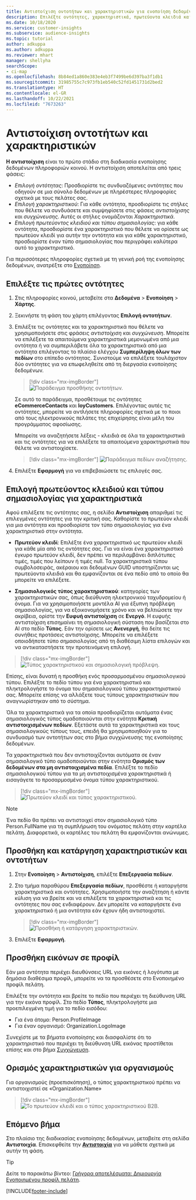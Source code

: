 ```yaml
---
title: Αντιστοίχιση οντοτήτων και χαρακτηριστικών για ενοποίηση δεδομένων
description: Επιλέξτε οντότητες, χαρακτηριστικά, πρωτεύοντα κλειδιά και σημασιολογικούς τύπους για να αντιστοιχίσετε δεδομένα στο ενοποιημένο προφίλ πελάτη.
ms.date: 10/18/2020
ms.service: customer-insights
ms.subservice: audience-insights
ms.topic: tutorial
author: adkuppa
ms.author: adkuppa
ms.reviewer: mhart
manager: shellyha
searchScope:
- ci-map
ms.openlocfilehash: 8b84ed1a860e383e4eb3f7499be6d397ba3f1db1
ms.sourcegitcommit: 31985755c7c973fb1eb540c52fd1451731d2bed2
ms.translationtype: HT
ms.contentlocale: el-GR
ms.lasthandoff: 10/22/2021
ms.locfileid: "7673263"
---
```

# <a name="map-entities-and-attributes"></a>Αντιστοίχιση οντοτήτων και χαρακτηριστικών

**Η αντιστοίχιση** είναι το πρώτο στάδιο στη διαδικασία ενοποίησης δεδομένων πληροφοριών κοινού. Η αντιστοίχιση αποτελείται από τρεις φάσεις:

- *Επιλογή οντότητας*: Προσδιορίστε τις συνδυαζόμενες οντότητες που οδηγούν σε μια σύνολο δεδομένων με πληρέστερες πληροφορίες σχετικά με τους πελάτες σας.
- *Επιλογή χαρακτηριστικού*: Για κάθε οντότητα, προσδιορίστε τις στήλες που θέλετε να συνδυάσετε και συμψηφίσετε στις φάσεις *αντιστοίχισης* και *συγχώνευσης*. Αυτές οι στήλες ονομάζονται *Χαρακτηριστικά*.
- *Επιλογή πρωτεύοντος κλειδιού και τύπου σημασιολογίας*: για κάθε οντότητα, προσδιορίστε ένα χαρακτηριστικό που θέλετε να ορίσετε ως πρωτεύον κλειδί για αυτήν την οντότητα και για κάθε χαρακτηριστικό, προσδιορίστε έναν τύπο σημασιολογίας που περιγράφει καλύτερα αυτό το χαρακτηριστικό.

Για περισσότερες πληροφορίες σχετικά με τη γενική ροή της ενοποίησης δεδομένων, ανατρέξτε στο [Ενοποίηση](data-unification.md).

## <a name="select-the-first-entities"></a>Επιλέξτε τις πρώτες οντότητες

1. Στις πληροφορίες κοινού, μεταβείτε στα **Δεδομένα** > **Ενοποίηση** > **Χάρτης**.

2. Ξεκινήστε τη φάση του χάρτη επιλέγοντας **Επιλογή οντοτήτων**.

3. Επιλέξτε τις οντότητες και τα χαρακτηριστικά που θέλετε να χρησιμοποιήσετε στις φράσεις *αντιστοίχιση* και *συγχώνευση*. Μπορείτε να επιλέξετε τα απαιτούμενα χαρακτηριστικά μεμονωμένα από μια οντότητα ή να συμπεριλάβετε όλα τα χαρακτηριστικά από μια οντότητα επιλέγοντας το πλαίσιο ελέγχου **Συμπερίληψη όλων των πεδίων** στο επίπεδο οντότητας. Συνιστούμε να επιλέξετε τουλάχιστον δύο οντότητες για να επωφεληθείτε από τη διεργασία ενοποίησης δεδομένων.

   > [!div class="mx-imgBorder"]
   > ![Παράδειγμα προσθήκης οντοτήτων.](media/data-manager-configure-map-add-entities-example.png "Παράδειγμα προσθήκης οντοτήτων")

   Σε αυτό το παράδειγμα, προσθέτουμε τις οντότητες **eCommerceContacts** και **loyCustomers**. Επιλέγοντας αυτές τις οντότητες, μπορείτε να αντλήσετε πληροφορίες σχετικά με το ποιοι από τους ηλεκτρονικούς πελάτες της επιχείρησης είναι μέλη του προγράμματος αφοσίωσης.
   
   Μπορείτε να αναζητήσετε λέξεις - κλειδιά σε όλα τα χαρακτηριστικά και τις οντότητες για να επιλέξετε τα απαιτούμενα χαρακτηριστικά που θέλετε να αντιστοιχίσετε.
   
     > [!div class="mx-imgBorder"]
   > ![Παράδειγμα πεδίων αναζήτησης.](media/data-manager-configure-map-search-fields-example.png "Παράδειγμα πεδίων αναζήτησης")

4. Επιλέξτε **Εφαρμογή** για να επιβεβαιώσετε τις επιλογές σας.

## <a name="select-primary-key-and-semantic-type-for-attributes"></a>Επιλογή πρωτεύοντος κλειδιού και τύπου σημασιολογίας για χαρακτηριστικά

Αφού επιλέξετε τις οντότητες σας, η σελίδα **Αντιστοίχιση** απαριθμεί τις επιλεγμένες οντότητες για την κριτική σας. Καθορίστε το πρωτεύον κλειδί για μια οντότητα και προσδιορίστε τον τύπο σημασιολογίας για ένα χαρακτηριστικό στην οντότητα.

- **Πρωτεύον κλειδί**: Επιλέξτε ένα χαρακτηριστικό ως πρωτεύον κλειδί για κάθε μία από τις οντότητες σας. Για να είναι ένα χαρακτηριστικό έγκυρο πρωτεύον κλειδί, δεν πρέπει να περιλαμβάνει διπλότυπες τιμές, τιμές που λείπουν ή τιμές null. Τα χαρακτηριστικά τύπου συμβολοσειράς, ακέραιου και δεδομένων GUID υποστηρίζονται ως πρωτεύοντα κλειδιά και θα εμφανίζονται σε ένα πεδίο από το οποίο θα μπορείτε να επιλέξετε.

- **Σημασιολογικός τύπος χαρακτηριστικού**: κατηγορίες των χαρακτηριστικών σας, όπως διεύθυνση ηλεκτρονικού ταχυδρομείου ή όνομα. Για να χρησιμοποιήσετε μοντέλα AI για έξυπνη πρόβλεψη σημασιολογίας, για να εξοικονομήσετε χρόνο και να βελτιώσετε την ακρίβεια, ορίστε την **Ευφυή αντιστοίχιση** σε **Ενεργό**. Η ευφυής αντιστοίχιση επισημαίνει τη σημασιολογική σύσταση που βασίζεται στο AI στο πεδίο **Τύπος**. Εάν την ορίσετε ως **Ανενεργή**, θα δείτε τις συνήθεις προτάσεις αντιστοίχισης. Μπορείτε να επιλέξετε οποιοδήποτε τύπο σημασιολογίας από τη διαθέσιμη λίστα επιλογών και να αντικαταστήσετε την προτεινόμενη επιλογή.

> [!div class="mx-imgBorder"]
> ![Τύπος χαρακτηριστικού και σημασιολογική πρόβλεψη.](media/data-manager-configure-map-add-attributes-semantic-prediction.png "Τύπος χαρακτηριστικού και σημασιολογική πρόβλεψη")

Επίσης, είναι δυνατή η προσθήκη ενός προσαρμοσμένου σημασιολογικού τύπου. Επιλέξτε το πεδίο τύπου για ένα χαρακτηριστικό και πληκτρολογήστε το όνομα του σημασιολογικού τύπου χαρακτηριστικού σας. Μπορείτε επίσης να αλλάξετε τους τύπους χαρακτηριστικών που αναγνωρίστηκαν από το σύστημα.

Όλα τα χαρακτηριστικά για τα οποία προσδιορίζεται αυτόματα ένας σημασιολογικός τύπος ομαδοποιούνται στην ενότητα **Κριτική αντιστοιχισμένων πεδίων**. Εξετάστε αυτά τα χαρακτηριστικά και τους σημασιολογικούς τύπους τους, επειδή θα χρησιμοποιηθούν για το συνδυασμό των οντοτήτων σας στο βήμα συγχώνευσης της ενοποίησης δεδομένων.

Τα χαρακτηριστικά που δεν αντιστοιχίζονται αυτόματα σε έναν σημασιολογικό τύπο ομαδοποιούνται στην ενότητα **Ορισμός των δεδομένων στα μη αντιστοιχισμένα πεδία**. Επιλέξτε το πεδίο σημασιολογικού τύπου για τα μη αντιστοιχισμένα χαρακτηριστικά ή εισαγάγετε το προσαρμοσμένο όνομα τύπου χαρακτηριστικού.

> [!div class="mx-imgBorder"]
> ![Πρωτεύον κλειδί και τύπος χαρακτηριστικού.](media/data-manager-configure-map-add-attributes.png "Πρωτεύον κλειδί και τύπος χαρακτηριστικού")

> [!NOTE]
> Ένα πεδίο θα πρέπει να αντιστοιχεί στον σημασιολογικό τύπο Person.FullName για τη συμπλήρωση του ονόματος πελάτη στην καρτέλα πελάτη. Διαφορετικά, οι καρτέλες του πελάτη θα εμφανίζονται ανώνυμες. 

## <a name="add-and-remove-attributes-and-entities"></a>Προσθήκη και κατάργηση χαρακτηριστικών και οντοτήτων

1. Στην **Ενοποίηση** > **Αντιστοίχιση**, επιλέξτε **Επεξεργασία πεδίων**.

2. Στο τμήμα παραθύρου **Επεξεργασία πεδίων**, προσθέστε ή καταργήστε χαρακτηριστικά και οντότητες. Χρησιμοποιήστε την αναζήτηση ή κάντε κύλιση για να βρείτε και να επιλέξετε τα χαρακτηριστικά και τις οντότητες που σας ενδιαφέρουν. Δεν μπορείτε να καταργήσετε ένα χαρακτηριστικό ή μια οντότητα εάν έχουν ήδη αντιστοιχιστεί.

   > [!div class="mx-imgBorder"]
   > ![Προσθήκη ή κατάργηση χαρακτηριστικών.](media/configure-data-map-edit.png "Προσθήκη ή κατάργηση χαρακτηριστικών")

3. Επιλέξτε **Εφαρμογή**.

## <a name="add-images-to-profiles"></a>Προσθήκη εικόνων σε προφίλ

Εάν μια οντότητα περιέχει διευθύνσεις URL για εικόνες ή λογότυπα με δημόσια διαθέσιμα προφίλ, μπορείτε να τα προσθέσετε στο Ενοποιημένο προφίλ πελάτη.

Επιλέξτε την οντότητα και βρείτε το πεδίο που περιέχει τη διεύθυνση URL για την εικόνα προφίλ. Στο πεδίο **Τύπος**, πληκτρολογήστε μια προεπιλεγμένη τιμή για το πεδίο εισόδου: 
- Για ένα άτομο: Person.ProfileImage
- Για έναν οργανισμό: Organization.LogoImage

Συνεχίστε με τα βήματα ενοποίησης και διασφαλίστε ότι το χαρακτηριστικό που περιέχει τη διεύθυνση URL εικόνας προστίθεται επίσης και στο βήμα [Συγχώνευση](merge-entities.md).

## <a name="set-attributes-for-organizations"></a>Ορισμός χαρακτηριστικών για οργανισμούς

Για οργανισμούς (προεπισκόπηση), ο τύπος χαρακτηριστικού πρέπει να αντιστοιχιστεί σε «Organization.Name»
> [!div class="mx-imgBorder"]
> ![Το πρωτεύον κλειδί και ο τύπος χαρακτηριστικού B2B.](media/configure-data-map-edit-b2b.png "Το πρωτεύον κλειδί και ο τύπος χαρακτηριστικού B2B.")

## <a name="next-step"></a>Επόμενο βήμα

Στο πλαίσιο της διαδικασίας ενοποίησης δεδομένων, μεταβείτε στη σελίδα **Αντιστοιχία**. Επισκεφθείτε την [**Αντιστοιχία**](match-entities.md) για να μάθετε σχετικά με αυτήν τη φάση.

> [!TIP]
> Δείτε το παρακάτω βίντεο: [Γρήγορα αποτελέσματα: Δημιουργία Ενοποιημένου προφίλ πελάτη](https://youtu.be/oBfGEhucAxs).


[!INCLUDE[footer-include](../includes/footer-banner.md)]